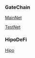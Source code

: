 
### GateChain 

<a href="https://gatescan.org/" target="_blank">MainNet</a>

<a href="https://gatescan.org/testnet/" target="_blank">TestNet</a>


### HipoDeFi

<a href="https://hipo.com/" target="_blank">Hipo</a>







